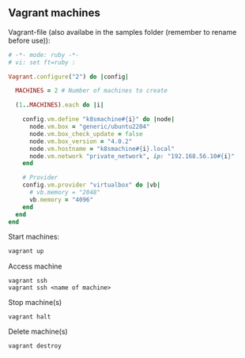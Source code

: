## Vagrant machines

Vagrant-file (also availabe in the samples folder (remember to rename before use)):

```ruby
# -*- mode: ruby -*-
# vi: set ft=ruby :

Vagrant.configure("2") do |config|

  MACHINES = 2 # Number of machines to create

  (1..MACHINES).each do |i|

    config.vm.define "k8smachine#{i}" do |node|
      node.vm.box = "generic/ubuntu2204"
      node.vm.box_check_update = false
      node.vm.box_version = "4.0.2"
      node.vm.hostname = "k8smachine#{i}.local"
      node.vm.network "private_network", ip: "192.168.56.10#{i}"
    end

    # Provider
    config.vm.provider "virtualbox" do |vb|
      # vb.memory = "2048"
      vb.memory = "4096"
    end
  end
end
```

Start machines:

```bash
vagrant up
```

Access machine

```
vagrant ssh
vagrant ssh <name of machine>
```

Stop machine(s)

```
vagrant halt
```

Delete machine(s)

```bash
vagrant destroy
```